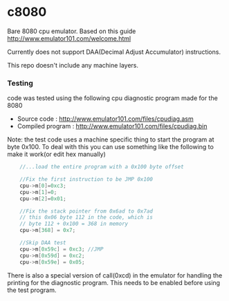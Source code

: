 # c8080
Bare 8080 cpu emulator. Based on this guide http://www.emulator101.com/welcome.html

Currently does not support DAA(Decimal Adjust Accumulator) instructions.

This repo doesn't include any machine layers.

### Testing
code was tested using the following cpu diagnostic program made for the 8080

- Source code : http://www.emulator101.com/files/cpudiag.asm
- Compiled program : http://www.emulator101.com/files/cpudiag.bin

Note: the test code uses a machine specific thing to start the program at byte 0x100.
To deal with this you can use something like the following to make it work(or edit hex manually)

```C
    //...load the entire program with a 0x100 byte offset

    //Fix the first instruction to be JMP 0x100    
    cpu->m[0]=0xc3;    
    cpu->m[1]=0;    
    cpu->m[2]=0x01;    

    //Fix the stack pointer from 0x6ad to 0x7ad    
    // this 0x06 byte 112 in the code, which is    
    // byte 112 + 0x100 = 368 in memory    
    cpu->m[368] = 0x7;    

    //Skip DAA test    
    cpu->m[0x59c] = 0xc3; //JMP    
    cpu->m[0x59d] = 0xc2;    
    cpu->m[0x59e] = 0x05;    
```

There is also a special version of call(0xcd) in the emulator for handling the printing for the diagnostic program. This needs to be enabled before using the test program.
